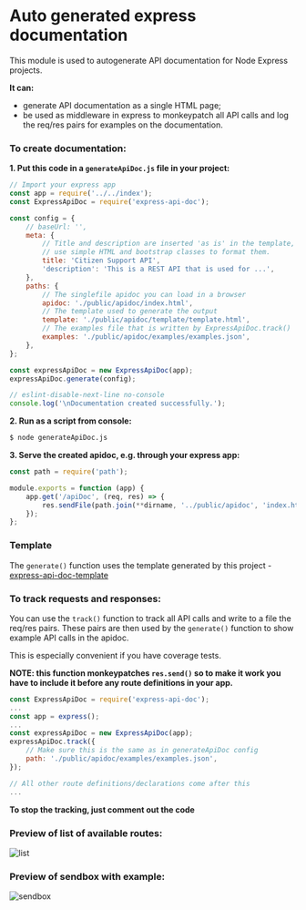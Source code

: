 # Auto generated express documentation
This module is used to autogenerate API documentation for Node Express projects.

**It can:**
 * generate API documentation as a single HTML page;
 * be used as middleware in express to monkeypatch all API calls and log the req/res pairs for examples on the documentation.

### To create documentation:
**1. Put this code in a `generateApiDoc.js` file in your project:**
```javascript
// Import your express app
const app = require('../../index');
const ExpressApiDoc = require('express-api-doc');

const config = {
    // baseUrl: '',
    meta: {
        // Title and description are inserted 'as is' in the template, so you can
        // use simple HTML and bootstrap classes to format them.
        title: 'Citizen Support API',
        'description': 'This is a REST API that is used for ...',
    },
    paths: {
        // The singlefile apidoc you can load in a browser
        apidoc: './public/apidoc/index.html',
        // The template used to generate the output
        template: './public/apidoc/template/template.html',
        // The examples file that is written by ExpressApiDoc.track()
        examples: './public/apidoc/examples/examples.json',
    },
};

const expressApiDoc = new ExpressApiDoc(app);
expressApiDoc.generate(config);

// eslint-disable-next-line no-console
console.log('\nDocumentation created successfully.');
```
**2. Run as a script from console:**
```bash
$ node generateApiDoc.js
```
**3. Serve the created apidoc, e.g. through your express app:**
```javascript
const path = require('path');

module.exports = function (app) {
    app.get('/apiDoc', (req, res) => {
        res.sendFile(path.join(**dirname, '../public/apidoc', 'index.html'));
    });
};
```

### Template
The `generate()` function uses the template generated by this project - [express-api-doc-template](https://github.com/forestlake/express-api-doc-template)

### To track requests and responses:
You can use the `track()` function to track all API calls and write to a file the req/res pairs. These pairs are then used by the `generate()` function to show example API calls in the apidoc.

This is especially convenient if you have coverage tests.

**NOTE: this function monkeypatches `res.send()` so to make it work you have to include it before any route definitions in your app.**
```javascript
const ExpressApiDoc = require('express-api-doc');
...
const app = express();
...
const expressApiDoc = new ExpressApiDoc(app);
expressApiDoc.track({
    // Make sure this is the same as in generateApiDoc config
    path: './public/apidoc/examples/examples.json',
});

// All other route definitions/declarations come after this
...
```
**To stop the tracking, just comment out the code**

### Preview of list of available routes:
![list](https://github.com/forestlake/express-api-doc/blob/master/images/list.jpg?raw=true)
### Preview of sendbox with example:
![sendbox](https://github.com/forestlake/express-api-doc/blob/master/images/sendbox.jpg?raw=true)
